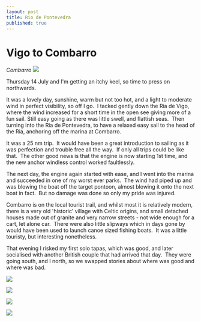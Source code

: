 ```yaml
---
layout: post
title: Rio de Pontevedra
published: true
---
```


# Vigo to Combarro

*Combarro ![]({{site.baseurl}}/assets/sml-combarro08_scale.jpg)*

Thursday 14 July and I'm getting an itchy keel, so time to press on northwards.

It was a lovely day, sunshine, warm but not too hot, and a light to moderate wind in perfect visibility, so off I go.  I tacked gently down the Ria de Vigo, where the wind increased for a short time in the open see giving more of a fun sail. Still easy going as there was little swell, and flattish seas.  Then turning into the Ria de Pontevedra, to have a relaxed easy sail to the head of the Ria, anchoring off the marina at Combarro.

It was a 25 nm trip.  It would have been a great introduction to sailing as it was perfection and trouble free all the way.  If only all trips could be like that.  The other good news is that the engine is now starting 1st time, and the new anchor windless control worked faultlessly.

The next day, the engine again started with ease, and I went into the marina and succeeded in one of my worst ever parks.  The wind had piped up and was blowing the boat off the target pontoon, almost blowing it onto the next boat in fact.  But no damage was done so only my pride was injured.

Combarro is on the local tourist trail, and whilst most it is relatively modern, there is a very old 'historic' village with Celtic origins, and small detached houses made out of granite and very narrow streets - not wide enough for a cart, let alone car.  There were also little slipways which in days gone by would have been used to launch canoe sized fishing boats.  It was a little touristy, but interesting nonetheless.

That evening I risked my first solo tapas, which was good, and later socialised with another British couple that had arrived that day.  They were going south, and I north, so we swapped stories about where was good and where was bad.

![]({{site.baseurl}}/assets/sb2p6z96.jpg)

![]({{site.baseurl}}/assets/sbka62ue.jpg)

![]({{site.baseurl}}/assets/sbtwhzqk.jpg)

![]({{site.baseurl}}/assets/sb7unpwp.jpg)

 
